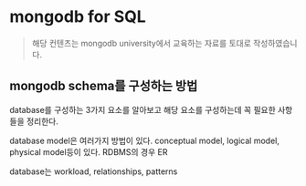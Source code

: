 # mongodb for SQL

> 해당 컨텐츠는 mongodb university에서 교육하는 자료를 토대로 작성하였습니다.

## mongodb schema를 구성하는 방법

database를 구성하는 3가지 요소를 알아보고 해당 요소를 구성하는데 꼭 필요한 사항들을 정리한다.

database model은 여러가지 방법이 있다. conceptual model, logical model, physical model등이 있다. RDBMS의 경우 ER

database는 workload, relationships, patterns
